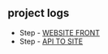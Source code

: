 ## project logs


- Step - [WEBSITE FRONT](https://github.com/Seexor-Devs/Public-Report/blob/master/report-frontside)
- Step - [API TO SITE](https://github.com/Seexor-Devs/Public-Report/blob/master/report-api-website)
